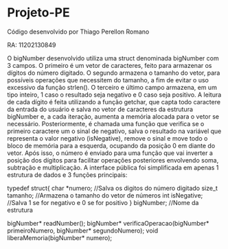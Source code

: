 ﻿# Projeto-PE
<p>Código desenvolvido por Thiago Perellon Romano</p>
<p>RA: 11202130849</p>
    O bigNumber desenvolvido utiliza uma struct denominada bigNumber com 3 campos. O primeiro é um vetor de caracteres, feito para armazenar os dígitos do número digitado. O segundo armazena o tamanho do vetor, para possíveis operações que necessitem do tamanho, a fim de evitar o uso excessivo da função strlen(). O terceiro e último campo armazena, em um tipo inteiro, 1 caso o resultado seja negativo e 0 caso seja positivo. 
    A leitura de cada dígito é feita utilizando a função getchar, que capta todo caractere da entrada do usuário e salva no vetor de caracteres da estrutura bigNumber e, a cada iteração, aumenta a memória alocada para o vetor se necessário. Posteriormente, é chamada uma função que verifica se o primeiro caractere um o sinal de negativo, salva o resultado na variável que representa o valor negativo (isNegative), remove o sinal e move todo o bloco de memória para a esquerda, ocupando da posição 0 em diante do vetor. Após isso, o número é enviado para uma função que vai inverter a posição dos dígitos para facilitar operações posteriores envolvendo soma, subtração e multiplicação.
A interface pública foi simplificada em apenas 1 estrutura de dados e 3 funções principais:

typedef struct{ 
    char *numero; //Salva os digitos do número digitado
    size_t tamanho; //Armazena o tamanho do vetor de números
    int isNegative; //Salva 1 se for negativo e 0 se for positivo
} bigNumber; //Nome da estrutura

bigNumber* readNumber();
bigNumber* verificaOperacao(bigNumber* primeiroNumero, bigNumber* segundoNumero);
void liberaMemoria(bigNumber* numero);

